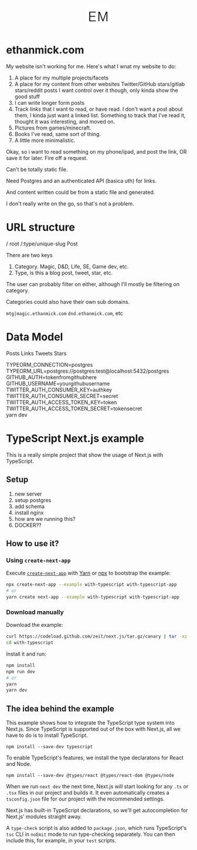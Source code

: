 <p align="center">
  <a aria-label="Ethan Mick" href="https://ethanmick.com">
    <img src="https://raw.githubusercontent.com/ethanmick/ethanmick.com/master/public/favicon.png">
  </a>
</p>

# ethanmick.com

My website isn't working for me. Here's what I wnat my website to do:

1. A place for my multiple projects/facets
2. A place for my content from other websites
   Twitter/GitHub stars/gitlab stars/reddit posts
   I want control over it though, only kinda show the good stuff
3. I can write longer form posts
4. Track _links_ that I want to read, or have read. I don't want a post about them, I kinda just want
   a linked list. Something to track that I've read it, thought it was interesting, and moved on.
5. Pictures from games/minecraft.
6. Books I've read, same sort of thing.
7. A little more minimalistic.

Okay, so i want to read something on my phone/ipad, and post the link, OR save it for later.
Fire off a request.

Can't be totally static file.

Need Postgres and an authenticated API (basica uth) for links.

And content written could be from a static file and generated.

I don't really write on the go, so that's not a problem.

# URL structure

/ root
/:type/unique-slug Post

There are two keys

1. Category. Magic, D&D, Life, SE, Game dev, etc.
2. Type, is this a blog post, tweet, star, etc.

The user can probably filter on either, although I'll mostly
be filtering on category.

Categories could also have their own sub domains.

`mtg|magic.ethanmick.com`
`dnd.ethanmick.com`, etc

# Data Model

Posts
Links
Tweets
Stars

TYPEORM_CONNECTION=postgres \
TYPEORM_URL=postgres://postgres:test@localhost:5432/postgres \
GITHUB_AUTH=tokenfromgithubhere \
GITHUB_USERNAME=yourgithubusername \
TWITTER_AUTH_CONSUMER_KEY=authkey \
TWITTER_AUTH_CONSUMER_SECRET=secret \
TWITTER_AUTH_ACCESS_TOKEN_KEY=token \
TWITTER_AUTH_ACCESS_TOKEN_SECRET=tokensecret \
yarn dev

# TypeScript Next.js example

This is a really simple project that show the usage of Next.js with TypeScript.

## Setup

1. new server
2. setup postgres
3. add schema
4. install nginx
5. how are we running this?
6. DOCKER??

## How to use it?

### Using `create-next-app`

Execute [`create-next-app`](https://github.com/zeit/next.js/tree/canary/packages/create-next-app) with [Yarn](https://yarnpkg.com/lang/en/docs/cli/create/) or [npx](https://github.com/zkat/npx#readme) to bootstrap the example:

```bash
npx create-next-app --example with-typescript with-typescript-app
# or
yarn create next-app --example with-typescript with-typescript-app
```

### Download manually

Download the example:

```bash
curl https://codeload.github.com/zeit/next.js/tar.gz/canary | tar -xz --strip=2 next.js-canary/examples/with-typescript
cd with-typescript
```

Install it and run:

```bash
npm install
npm run dev
# or
yarn
yarn dev
```

## The idea behind the example

This example shows how to integrate the TypeScript type system into Next.js. Since TypeScript is supported out of the box with Next.js, all we have to do is to install TypeScript.

```
npm install --save-dev typescript
```

To enable TypeScript's features, we install the type declaratons for React and Node.

```
npm install --save-dev @types/react @types/react-dom @types/node
```

When we run `next dev` the next time, Next.js will start looking for any `.ts` or `.tsx` files in our project and builds it. It even automatically creates a `tsconfig.json` file for our project with the recommended settings.

Next.js has built-in TypeScript declarations, so we'll get autocompletion for Next.js' modules straight away.

A `type-check` script is also added to `package.json`, which runs TypeScript's `tsc` CLI in `noEmit` mode to run type-checking separately. You can then include this, for example, in your `test` scripts.
